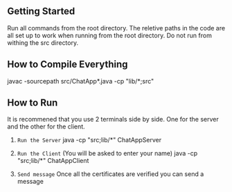 ## Getting Started

Run all commands from the root directory. The reletive paths in the code are all set up to work when running from the root directory.
Do not run from withing the src directory.

## How to Compile Everything

javac -sourcepath src/ChatApp*.java -cp "lib/*;src"

## How to Run

It is recommened that you use 2 terminals side by side. One for the server and the other for the client.

1) `Run the Server`
    java -cp "src;lib/*" ChatAppServer

2) `Run the Client` (You will be asked to enter your name)
    java -cp "src;lib/*" ChatAppClient

3) `Send message`
    Once all the certificates are verified you can send a message



